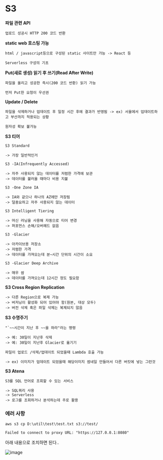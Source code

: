 # S3

**파일 관련 API**

```
업로드 성공시 HTTP 200 코드 반환
```

**static web 호스팅 가능**

```
html / javascript등으로 구성된 static 사이트만 가능 -> React 등

Serverless 구성의 기초

```

**Put(새로 생성) 읽기 후 쓰기(Read After Write)**

```
파일을 올리고 성공한 즉시(200 코드 반환) 읽기 가능

먼저 Put한 요청이 우선권
```

**Update / Delete**

```
파일을 삭제하거나 업데이트 후 일정 시간 후에 결과가 반영됨 -> ex) 서울에서 업데이트하고 부산까지 적용되는 상황

원자성 확보 불가능
```

**S3 티어**

```
S3 Standard

-> 가장 일반적인거

S3 -IA(Infrequently Accessed)

-> 자주 사용되지 않는 데이터를 저렴한 가격에 보관
-> 데이터를 불러올 때마다 비용 지불

S3 -One Zone IA

-> IA와 같으나 하나의 AZ에만 저장됨
-> 덜중요하고 자주 사용되지 않는 데이터

S3 Intelligent Tiering

-> 머신 러닝을 사용해 자동으로 티어 변경
-> 퍼포먼스 손해/오버헤드 없음

S3 -Glacier

-> 아카이브용 저장소
-> 저렴한 가격
-> 데이터를 가져오는데 분~시간 단위의 시간이 소요

S3 -Glacier Deep Archive

-> 매우 쌈
-> 데이터를 가져오는데 12시간 정도 필요함

```

**S3 Cross Region Replication**

```
-> 다른 Region으로 복제 가능
-> 버저닝이 활성화 되어 있어야 함(원본, 대상 모두)
-> 버전 삭제 혹은 파일 삭제는 복제되지 않음
```

**S3 수명주기**

```
"`~~시간이 지난 후 ~~을 하라"라는 명령

-> 예: 30일이 지난후 삭제
-> 예: 30일이 지난후 Glacier로 옮기기

파일이 업로드 /삭제/업데이트 되었을때 Lambda 호출 가능

-> ex) 이미지가 업데이트 되었을때 해당이미지 썸네일 만들어서 다른 버킷에 넣는 그런것

```

**S3 Atena**

```
S3를 SQL 언어로 조회할 수 있는 서비스

-> SQL쿼리 사용
-> Serverless
-> 로그를 조회하거나 분석하는데 주로 활용

```


### 에러 사항
```
aws s3 cp D:\util\test\test.txt s3://test/

Failed to connect to proxy URL: "https://127.0.0.1:8080"

```

아래 내용으로 조치하면 된다..

![image](https://user-images.githubusercontent.com/38831314/132426046-d3f3fb32-3229-4faf-b09d-817690d07430.png)
